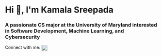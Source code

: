 <h1 align="left">Hi 👋, I'm Kamala Sreepada</h1>
<h3 align="left">A passionate CS major at the University of Maryland interested in Software Development, Machine Learning, and Cybersecurity</h3>

<p align="left">Connect with me:
<a href="https://linkedin.com/in/kamalasreepada" target="blank"><img align="center" src="https://raw.githubusercontent.com/rahuldkjain/github-profile-readme-generator/master/src/images/icons/Social/linked-in-alt.svg" alt="kamalasreepada" height="20" width="20" /></a>
</p>


<!--
**kamala-sreepada/Kamala-Sreepada** is a ✨ _special_ ✨ repository because its `README.md` (this file) appears on your GitHub profile.

Here are some ideas to get you started:

- 🔭 I’m currently working on ...
- 🌱 I’m currently learning ...
- 👯 I’m looking to collaborate on ...
- 🤔 I’m looking for help with ...
- 💬 Ask me about ...
- 📫 How to reach me: ...
- 😄 Pronouns: ...
- ⚡ Fun fact: ...
-->
